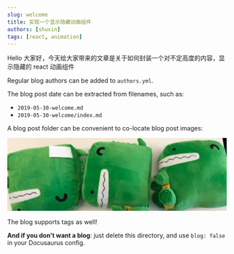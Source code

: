 ```yaml
---
slug: welcome
title: 实现一个显示隐藏动画组件
authors: [shuxin]
tags: [react, animation]
---
```


Hello 大家好，今天给大家带来的文章是关于如何封装一个对不定高度的内容，显示隐藏的 react 动画组件

Regular blog authors can be added to `authors.yml`.

The blog post date can be extracted from filenames, such as:

- `2019-05-30-welcome.md`
- `2019-05-30-welcome/index.md`

A blog post folder can be convenient to co-locate blog post images:

![Docusaurus Plushie](./docusaurus-plushie-banner.jpeg)

The blog supports tags as well!

**And if you don't want a blog**: just delete this directory, and use `blog: false` in your Docusaurus config.
